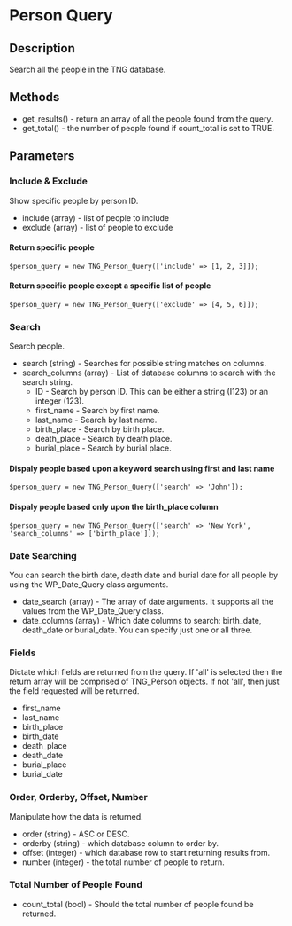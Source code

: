 # Person Query

## Description
Search all the people in the TNG database.

## Methods

* get_results() - return an array of all the people found from the query.
* get_total() - the number of people found if count_total is set to TRUE.

## Parameters

### Include & Exclude
Show specific people by person ID.

* include (array) - list of people to include
* exclude (array) - list of people to exclude

#### Return specific people
````$person_query = new TNG_Person_Query(['include' => [1, 2, 3]]);````

#### Return specific people except a specific list of people
````$person_query = new TNG_Person_Query(['exclude' => [4, 5, 6]]);````

### Search
Search people.

* search (string) - Searches for possible string matches on columns.
* search_columns (array) - List of database columns to search with the search string.
	* ID - Search by person ID. This can be either a string (I123) or an integer (123).
	* first_name - Search by first name.
	* last_name - Search by last name.
	* birth_place - Search by birth place.
	* death_place - Search by death place.
	* burial_place - Search by burial place.
	
#### Dispaly people based upon a keyword search using first and last name
````$person_query = new TNG_Person_Query(['search' => 'John']);````

#### Dispaly people based only upon the birth_place column
````$person_query = new TNG_Person_Query(['search' => 'New York', 'search_columns' => ['birth_place']]);````

### Date Searching
You can search the birth date, death date and burial date for all people by using the WP_Date_Query class arguments.

* date_search (array) - The array of date arguments. It supports all the values from the WP_Date_Query class.
* date_columns (array) - Which date columns to search: birth_date, death_date or burial_date. You can specify just one or all three.

### Fields
Dictate which fields are returned from the query. If 'all' is selected then the return array will be comprised of TNG_Person objects. If not 'all', then just the field requested will be returned.

* first_name
* last_name
* birth_place
* birth_date
* death_place
* death_date
* burial_place
* burial_date

### Order, Orderby, Offset, Number
Manipulate how the data is returned.

* order (string) - ASC or DESC.
* orderby (string) - which database column to order by.
* offset (integer) - which database row to start returning results from.
* number (integer) - the total number of people to return.

### Total Number of People Found

* count_total (bool) - Should the total number of people found be returned.
